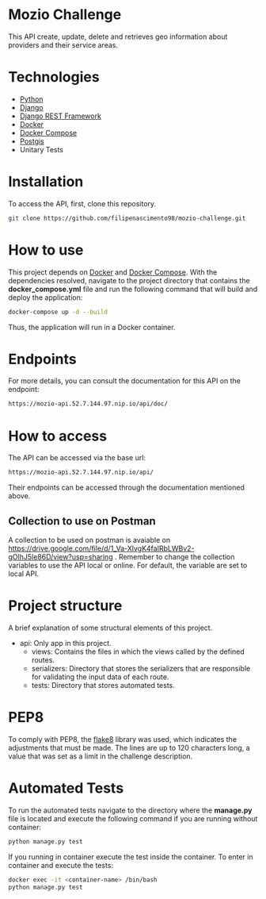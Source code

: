 # Mozio Challenge

This API create, update, delete and retrieves geo information about providers and their service areas.

# Technologies
- [Python](https://www.python.org/)
- [Django](https://www.djangoproject.com/)
- [Django REST Framework](https://www.django-rest-framework.org/)
- [Docker](https://www.docker.com/)
- [Docker Compose](https://docs.docker.com/compose/)
- [Postgis](https://postgis.net)
- Unitary Tests

# Installation

To access the API, first, clone this repository.
```bash
git clone https://github.com/filipenascimento98/mozio-challenge.git
```

# How to use
This project depends on [Docker](https://www.docker.com/) and [Docker Compose](https://docs.docker.com/compose/). With the dependencies resolved, navigate to the project directory that contains the __docker_compose.yml__ file and run the following command that will build and deploy the application:
```bash
docker-compose up -d --build
```
Thus, the application will run in a Docker container.

# Endpoints
For more details, you can consult the documentation for this API on the endpoint:
```bash
https://mozio-api.52.7.144.97.nip.io/api/doc/
```

# How to access
The API can be accessed via the base url:
```bash
https://mozio-api.52.7.144.97.nip.io/api/
```
Their endpoints can be accessed through the documentation mentioned above.
## Collection to use on Postman
 A collection to be used on postman is avaiable on https://drive.google.com/file/d/1_Va-XlvgK4faIRbLWBv2-gOlhJ5le86D/view?usp=sharing . Remember to change the collection variables to use the API local or online. For default, the variable are set to local API.

# Project structure
A brief explanation of some structural elements of this project.
* api: Only app in this project.
    * views: Contains the files in which the views called by the defined routes.
    * serializers: Directory that stores the serializers that are responsible for validating the input data of each route.
    * tests: Directory that stores automated tests.

# PEP8
To comply with PEP8, the [flake8](https://flake8.pycqa.org/en/latest/#) library was used, which indicates the adjustments that must be made. The lines are up to 120 characters long, a value that was set as a limit in the challenge description.

# Automated Tests
To run the automated tests navigate to the directory where the __manage.py__ file is located and execute the following command if you are running without container:
```bash
python manage.py test
```
If you running in container execute the test inside the container. To enter in container and execute the tests:
```bash
docker exec -it <container-name> /bin/bash
python manage.py test
```